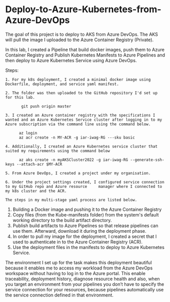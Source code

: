 # Deploy-to-Azure-Kubernetes-from-Azure-DevOps
The goal of this project is to deploy to AKS from Azure DevOps. The AKS will pull the image I uploaded to the Azure Container Registry (Private).

In this lab, I created a Pipeline that build docker images, push them to Azure Container Registry and Publish Kubernetes Manifests to Azure Pipelines and then deploy to Azure Kubernetes Service using Azure DevOps.






Steps:

	1. For my k8s deployment, I created a minimal docker image using Dockerfile, deployment, and service yaml manifest.
	
	2. The folder was then uploaded to the GitHub repository I'd set up for this lab.
	
	       git push origin master
	
	3. I created an Azure container registry with the specifications I wanted and an Azure Kubernetes Service cluster after logging in to my Azure subscription via the command line using the command below.
	
	      az login      
	      az acr create -n MY-ACR -g iar-iwag-RG ---sku basic
	
	4. Additionally, I created an Azure Kubernetes service cluster that suited my requirements using the command below
	   
	      az aks create -n myAKSCluster2022 -g iar-iwag-RG --generate-ssh-keys --attach-acr $MY-ACR
	
	5. From Azure DevOps, I created a project under my organisation.

    6. Under the project settings created, I configured service connection to my GitHub repo and Azure resource     manager where I connected to my k8s cluster and the ACR.

    The steps in my multi-stage yaml process are listed below.

1. Building a Docker image and pushing it to the Azure Container Registry
2. Copy files (from the Kube-manifests folder) from the system's default working directory to the build artifact directory.
3. Publish build artifacts to Azure Pipelines so that release pipelines can use them. Afterward, download it during the deployment phase.
4. In order to pull my image for the deployment, I created a secret that I used to authenticate in to the Azure Container Registry (ACR).
5. Use the deployment files in the manifests to deploy to Azure Kubernetes Service.




The environment I set up for the task makes this deployment beautiful because it enables me to access my workload from the Azure DevOps workspace without having to log in to the Azure portal. This enable traceability, deployment history, diagnose resource health and also, when you target an environment from your pipelines you don’t have to specify the service connection for your resources, because pipelines automatically use the service connection defined in that environment.



